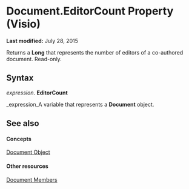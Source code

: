 
# Document.EditorCount Property (Visio)

 **Last modified:** July 28, 2015

Returns a  **Long** that represents the number of editors of a co-authored document. Read-only.

## Syntax

 _expression_. **EditorCount**

 _expression_A variable that represents a  **Document** object.


## See also


#### Concepts


 [Document Object](21640062-13a2-a2b2-7c61-7e707671207c.md)
#### Other resources


 [Document Members](ea706ae9-1287-6f9c-e7de-59167e9f4b09.md)
